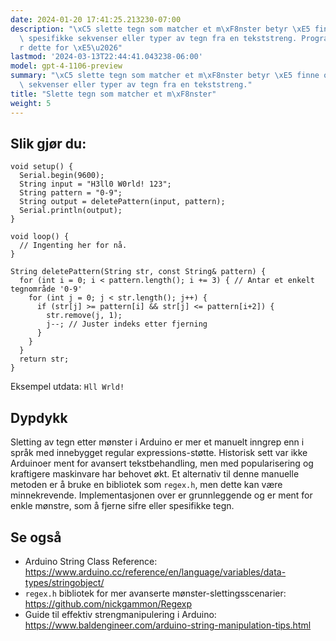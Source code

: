 ```yaml
---
date: 2024-01-20 17:41:25.213230-07:00
description: "\xC5 slette tegn som matcher et m\xF8nster betyr \xE5 finne og fjerne\
  \ spesifikke sekvenser eller typer av tegn fra en tekststreng. Programmerere gj\xF8\
  r dette for \xE5\u2026"
lastmod: '2024-03-13T22:44:41.043238-06:00'
model: gpt-4-1106-preview
summary: "\xC5 slette tegn som matcher et m\xF8nster betyr \xE5 finne og fjerne spesifikke\
  \ sekvenser eller typer av tegn fra en tekststreng."
title: "Slette tegn som matcher et m\xF8nster"
weight: 5
---
```


## Slik gjør du:
```Arduino
void setup() {
  Serial.begin(9600);
  String input = "H3ll0 W0rld! 123";
  String pattern = "0-9";
  String output = deletePattern(input, pattern);
  Serial.println(output);
}

void loop() {
  // Ingenting her for nå.
}

String deletePattern(String str, const String& pattern) {
  for (int i = 0; i < pattern.length(); i += 3) { // Antar et enkelt tegnområde '0-9'
    for (int j = 0; j < str.length(); j++) {
      if (str[j] >= pattern[i] && str[j] <= pattern[i+2]) {
        str.remove(j, 1);
        j--; // Juster indeks etter fjerning
      }
    }
  }
  return str;
}
```
Eksempel utdata: `Hll Wrld! `

## Dypdykk
Sletting av tegn etter mønster i Arduino er mer et manuelt inngrep enn i språk med innebygget regular expressions-støtte. Historisk sett var ikke Arduinoer ment for avansert tekstbehandling, men med popularisering og kraftigere maskinvare har behovet økt. Et alternativ til denne manuelle metoden er å bruke en bibliotek som `regex.h`, men dette kan være minnekrevende. Implementasjonen over er grunnleggende og er ment for enkle mønstre, som å fjerne sifre eller spesifikke tegn.

## Se også
- Arduino String Class Reference: https://www.arduino.cc/reference/en/language/variables/data-types/stringobject/
- `regex.h` bibliotek for mer avanserte mønster-slettingsscenarier: https://github.com/nickgammon/Regexp
- Guide til effektiv strengmanipulering i Arduino: https://www.baldengineer.com/arduino-string-manipulation-tips.html
